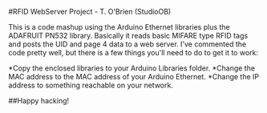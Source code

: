 #RFID WebServer Project - T. O'Brien (StudioOB)

This is a code mashup using the Arduino Ethernet libraries plus the 
ADAFRUIT PN532 library. Basically it reads basic MIFARE type RFID
tags and posts the UID and page 4 data to a web server.  I've
commented the code pretty well, but there is a few things you'll
need to do to get it to work:

*Copy the enclosed libraries to your Arduino Libraries folder.
*Change the MAC address to the MAC address of your Arduino Ethernet.
*Change the IP address to something reachable on your network.

##Happy hacking!